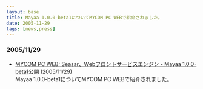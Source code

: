```yaml
---
layout: base
title: Mayaa 1.0.0-beta1についてMYCOM PC WEBで紹介されました。
date: 2005-11-29 
tags: [news,press]
---
```


### 2005/11/29

* [MYCOM PC WEB: Seasar、Webフロントサービスエンジン - Mayaa 1.0.0-beta1公開](http://pcweb.mycom.co.jp/news/2005/11/29/021.html) (2005/11/29)<br>
      Mayaa 1.0.0-beta1についてMYCOM PC WEBで紹介されました。
